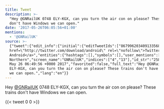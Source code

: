 ```yaml
---
title: Tweet
description: >-
  "Hey @GNRailUK 0748 ELY-KGX, can you turn the air con on please? These trains
  don't have Windows we can open."
date: '2017-05-26T06:05:56+01:00'
mentions:
  - '@GNRailUK'
source: >-
  {"tweet":{"edit_info":{"initial":{"editTweetIds":["867996203409133568"],"editableUntil":"2017-05-26T07:49:56.139Z","editsRemaining":"5","isEditEligible":true}},"retweeted":false,"source":"<a
  href=\"http://twitter.com/download/android\" rel=\"nofollow\">Twitter for
  Android</a>","entities":{"hashtags":[],"symbols":[],"user_mentions":[{"name":"Great
  Northern","screen_name":"GNRailUK","indices":["4","13"],"id_str":"2589687589","id":"2589687589"}],"urls":[]},"display_text_range":["0","108"],"favorite_count":"0","id_str":"867996203409133568","truncated":false,"retweet_count":"0","id":"867996203409133568","created_at":"Fri
  May 26 06:49:56 +0000 2017","favorited":false,"full_text":"Hey @GNRailUK 0748
  ELY-KGX, can you turn the air con on please? These trains don't have Windows
  we can open.","lang":"en"}}
---
```

Hey [@GNRailUK](https://twitter.com/@GNRailUK) 0748 ELY-KGX, can you turn the air con on please? These trains don't have Windows we can open.
    
{{< tweet 0 0 >}}
    

